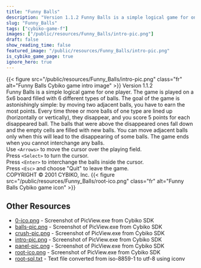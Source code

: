 ```yaml
---
title: "Funny Balls"
description: "Version 1.1.2 Funny Balls is a simple logical game for one player. The game is played on a 5x6 board filled with 6 different types of balls. The goal of the game is astonishingly simple: by moving two adjacent balls, you have to earn the most points. Every time three or more bal..."
slug: "Funny_Balls"
tags: ["cybiko-game-f"]
images: ["/public/resources/Funny_Balls/intro-pic.png"]
draft: false
show_reading_time: false
featured_image: "/public/resources/Funny_Balls/intro-pic.png"
is_cybiko_game_page: true
ignore_hero: true
---
```

{{< figure src="/public/resources/Funny_Balls/intro-pic.png" class="fr" alt="Funny Balls Cybiko game intro image" >}}
Version 1.1.2 \
Funny Balls is a simple logical game for one player. The game is played on a 5x6 board filled with 6 different types of balls. The goal of the game is astonishingly simple: by moving two adjacent balls, you have to earn the most points. Every time three or more balls of one type are lined up (horizontally or vertically), they disappear, and you score 5 points for each disappeared ball. The balls that were above the disappeared ones fall down and the empty cells are filled with new balls. You can move adjacent balls only when this will lead to the disappearing of some balls. The game ends when you cannot interchange any balls. \
Use `<Arrows>`  to move the cursor over the playing field. \
Press `<Select>`  to turn the cursor. \
Press `<Enter>`  to interchange the balls inside the cursor. \
Press `<Esc>`  and choose "Quit" to leave the game. \
COPYRIGHT © 2001 CYBIKO, Inc. {{< figure src="/public/resources/Funny_Balls/root-ico.png" class="fr" alt="Funny Balls Cybiko game icon" >}}

## Other Resources
* [0-ico.png](/public/resources/Funny_Balls/0-ico.png) - Screenshot of PicView.exe from Cybiko SDK
* [balls-pic.png](/public/resources/Funny_Balls/balls-pic.png) - Screenshot of PicView.exe from Cybiko SDK
* [crush-pic.png](/public/resources/Funny_Balls/crush-pic.png) - Screenshot of PicView.exe from Cybiko SDK
* [intro-pic.png](/public/resources/Funny_Balls/intro-pic.png) - Screenshot of PicView.exe from Cybiko SDK
* [panel-pic.png](/public/resources/Funny_Balls/panel-pic.png) - Screenshot of PicView.exe from Cybiko SDK
* [root-ico.png](/public/resources/Funny_Balls/root-ico.png) - Screenshot of PicView.exe from Cybiko SDK
* [root-spl.txt](/public/resources/Funny_Balls/root-spl.txt) - Text file converted from iso-8859-1 to utf-8 using iconv
